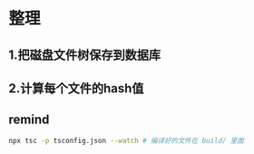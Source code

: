 # 整理

## 1.把磁盘文件树保存到数据库
## 2.计算每个文件的hash值


## remind

```bash
npx tsc -p tsconfig.json --watch # 编译好的文件在 build/ 里面
```